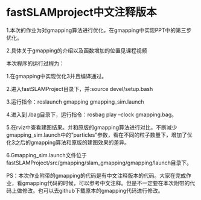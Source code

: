 # fastSLAMproject中文注释版本

1.本次的作业为对gmapping算法进行优化，在gmapping中实现PPT中的第三步优化。

2.具体关于gmapping的介绍以及函数增加的位置见课程视频

本次程序的运行过程为：

1.在gmapping中实现优化3并且编译通过。

2.进入fastSLAMProject目录下，并:source  devel/setup.bash

3.运行指令：roslaunch  gmapping   gmapping_sim.launch

4.进入到 /bag目录下，运行指令：rosbag play –clock gmapping.bag。

5.在rviz中查看建图结果。并和原版的gmapping算法进行对比，不断减少gmapping_sim.launch中的”particles”参数，看在不同的粒子数量下，增加了优化3之后的gmapping算法和原版的建图效果的差异。

6.Gmapping_sim.launch文件位于fastSLAMProject/src/gmapping/slam_gmapping/gmapping/launch目录下。

PS：本次作业附带的gmapping的代码是有中文注释版本的代码。大家在完成作业，看gmapping代码的时候，可以参考中文注释。但是不一定要在本次附带的代码上做修改。也可以去github下载原本的gmapping代码进行修改。
